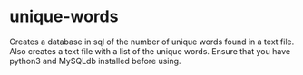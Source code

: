 # unique-words
Creates a database in sql of the number of unique words found in a text file. Also creates a text file with a list of the unique words.
Ensure that you have python3 and MySQLdb installed before using.
